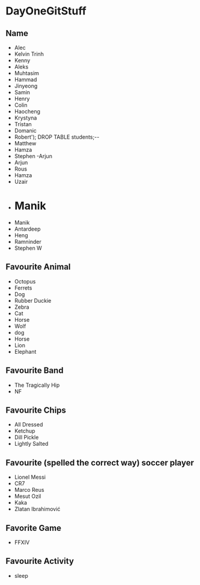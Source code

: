 # DayOneGitStuff

## Name

- Alec	
- Kelvin Trinh
- Kenny
- Aleks
- Muhtasim
- Hammad
- Jinyeong
- Samin
- Henry
- Colin
- Haocheng
- Krystyna
- Tristan
- Domanic
- Robert'); DROP TABLE students;--
- Matthew
- Hamza
- Stephen
  -Arjun
- Arjun
- Rous
- Hamza
- Uzair
- # Manik
- Manik
- Antardeep
- Heng
- Ramninder
- Stephen W

## Favourite Animal

- Octopus
- Ferrets
- Dog
- Rubber Duckie
- Zebra
- Cat
- Horse
- Wolf
- dog
- Horse
- Lion
- Elephant

## Favourite Band

- The Tragically Hip
- NF

## Favourite Chips

- All Dressed
- Ketchup
- Dill Pickle
- Lightly Salted

## Favourite (spelled the correct way) soccer player
- Lionel Messi 
- CR7
- Marco Reus
- Mesut Ozil
- Kaka
- Zlatan Ibrahimović

## Favorite Game

- FFXIV

## Favourite Activity 
- sleep